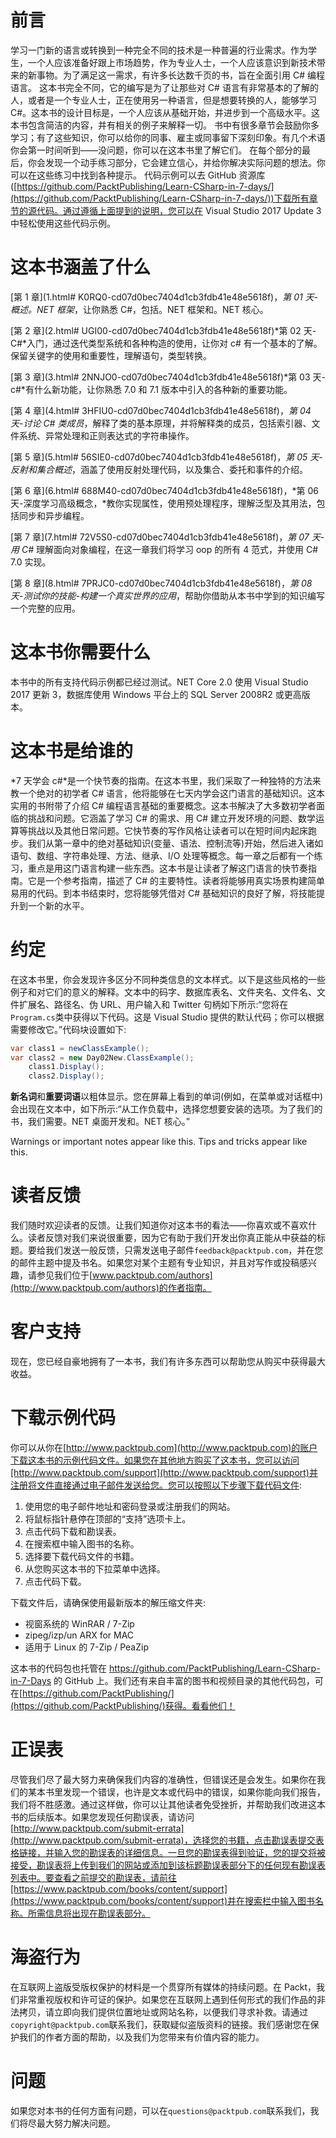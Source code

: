 # 前言

学习一门新的语言或转换到一种完全不同的技术是一种普遍的行业需求。作为学生，一个人应该准备好跟上市场趋势，作为专业人士，一个人应该意识到新技术带来的新事物。为了满足这一需求，有许多长达数千页的书，旨在全面引用 C# 编程语言。
这本书完全不同，它的编写是为了让那些对 C# 语言有非常基本的了解的人，或者是一个专业人士，正在使用另一种语言，但是想要转换的人，能够学习 C#。这本书的设计目标是，一个人应该从基础开始，并进步到一个高级水平。这本书包含简洁的内容，并有相关的例子来解释一切。
书中有很多章节会鼓励你多学习；有了这些知识，你可以给你的同事、雇主或同事留下深刻印象。有几个术语你会第一时间听到——没问题，你可以在这本书里了解它们。
在每个部分的最后，你会发现一个动手练习部分，它会建立信心，并给你解决实际问题的想法。你可以在这些练习中找到各种提示。
代码示例可以去 GitHub 资源库([https://github.com/PacktPublishing/Learn-CSharp-in-7-days/](https://github.com/PacktPublishing/Learn-CSharp-in-7-days/))下载所有章节的源代码。通过遵循上面提到的说明，您可以在 Visual Studio 2017 Update 3 中轻松使用这些代码示例。

# 这本书涵盖了什么

[第 1 章](1.html# K0RQ0-cd07d0bec7404d1cb3fdb41e48e5618f)，*第 01 天-概述。NET 框架*，让你熟悉 C#，包括。NET 框架和。NET 核心。

[第 2 章](2.html# UGI00-cd07d0bec7404d1cb3fdb41e48e5618f)*第 02 天-C#*入门，通过迭代类型系统和各种构造的使用，让你对 c# 有一个基本的了解。保留关键字的使用和重要性，理解语句，类型转换。

[第 3 章](3.html# 2NNJO0-cd07d0bec7404d1cb3fdb41e48e5618f)*第 03 天-c#*有什么新功能，让你熟悉 7.0 和 7.1 版本中引入的各种新的重要功能。

[第 4 章](4.html# 3HFIU0-cd07d0bec7404d1cb3fdb41e48e5618f)，*第 04 天-讨论 C# 类成员*，解释了类的基本原理，并将解释类的成员，包括索引器、文件系统、异常处理和正则表达式的字符串操作。

[第 5 章](5.html# 56SIE0-cd07d0bec7404d1cb3fdb41e48e5618f)，*第 05 天-反射和集合概述*，涵盖了使用反射处理代码，以及集合、委托和事件的介绍。

[第 6 章](6.html# 688M40-cd07d0bec7404d1cb3fdb41e48e5618f)，*第 06 天-深度学习高级概念，*教你实现属性，使用预处理程序，理解泛型及其用法，包括同步和异步编程。

[第 7 章](7.html# 72V5S0-cd07d0bec7404d1cb3fdb41e48e5618f)，*第 07 天-用*
*C#* 理解面向对象编程，在这一章我们将学习 oop 的所有 4 范式，并使用 C# 7.0 实现。

[第 8 章](8.html# 7PRJC0-cd07d0bec7404d1cb3fdb41e48e5618f)，*第 08 天-测试你的技能-构建一个真实世界的应用*，帮助你借助从本书中学到的知识编写一个完整的应用。

# 这本书你需要什么

本书中的所有支持代码示例都已经过测试。NET Core 2.0 使用 Visual Studio 2017 更新 3，数据库使用 Windows 平台上的 SQL Server 2008R2 或更高版本。

# 这本书是给谁的

*7 天学会 c#*是一个快节奏的指南。在这本书里，我们采取了一种独特的方法来教一个绝对的初学者 C# 语言，他将能够在七天内学会这门语言的基础知识。这本实用的书附带了介绍 C# 编程语言基础的重要概念。这本书解决了大多数初学者面临的挑战和问题。它涵盖了学习 C# 的需求、用 C# 建立开发环境的问题、数学运算等挑战以及其他日常问题。它快节奏的写作风格让读者可以在短时间内起床跑步。我们从第一章中的绝对基础知识(变量、语法、控制流等)开始，然后进入诸如语句、数组、字符串处理、方法、继承、I/O 处理等概念。每一章之后都有一个练习，重点是用这门语言构建一些东西。这本书是让读者了解这门语言的快节奏指南。它是一个参考指南，描述了 C# 的主要特性。读者将能够用真实场景构建简单易用的代码。到本书结束时，您将能够凭借对 C# 基础知识的良好了解，将技能提升到一个新的水平。

# 约定

在这本书里，你会发现许多区分不同种类信息的文本样式。以下是这些风格的一些例子和对它们的意义的解释。文本中的码字、数据库表名、文件夹名、文件名、文件扩展名、路径名、伪 URL、用户输入和 Twitter 句柄如下所示:“您将在`Program.cs`类中获得以下代码。这是 Visual Studio 提供的默认代码；你可以根据需要修改它。”代码块设置如下:

```cs
var class1 = newClassExample(); 
var class2 = new Day02New.ClassExample(); 
    class1.Display(); 
    class2.Display(); 
```

**新名词**和**重要词语**以粗体显示。您在屏幕上看到的单词(例如，在菜单或对话框中)会出现在文本中，如下所示:“从工作负载中，选择您想要安装的选项。为了我们的书，我们需要。NET 桌面开发和。NET 核心。”

Warnings or important notes appear like this. Tips and tricks appear like this.

# 读者反馈

我们随时欢迎读者的反馈。让我们知道你对这本书的看法——你喜欢或不喜欢什么。读者反馈对我们来说很重要，因为它有助于我们开发出你真正能从中获益的标题。要给我们发送一般反馈，只需发送电子邮件`feedback@packtpub.com`，并在您的邮件主题中提及书名。如果您对某个主题有专业知识，并且对写作或投稿感兴趣，请参见我们位于[www.packtpub.com/authors](http://www.packtpub.com/authors)的作者指南。

# 客户支持

现在，您已经自豪地拥有了一本书，我们有许多东西可以帮助您从购买中获得最大收益。

# 下载示例代码

你可以从你在[http://www.packtpub.com](http://www.packtpub.com)的账户下载这本书的示例代码文件。如果您在其他地方购买了这本书，您可以访问[http://www.packtpub.com/support](http://www.packtpub.com/support)并注册将文件直接通过电子邮件发送给您。您可以按照以下步骤下载代码文件:

1.  使用您的电子邮件地址和密码登录或注册我们的网站。
2.  将鼠标指针悬停在顶部的“支持”选项卡上。
3.  点击代码下载和勘误表。
4.  在搜索框中输入图书的名称。
5.  选择要下载代码文件的书籍。
6.  从您购买这本书的下拉菜单中选择。
7.  点击代码下载。

下载文件后，请确保使用最新版本的解压缩文件夹:

*   视窗系统的 WinRAR / 7-Zip
*   zipeg/izp/un ARX for MAC
*   适用于 Linux 的 7-Zip / PeaZip

这本书的代码包也托管在 https://github.com/PacktPublishing/Learn-CSharp-in-7-Days 的 GitHub 上。我们还有来自丰富的图书和视频目录的其他代码包，可在[https://github.com/PacktPublishing/](https://github.com/PacktPublishing/)获得。看看他们！

# 正误表

尽管我们尽了最大努力来确保我们内容的准确性，但错误还是会发生。如果你在我们的某本书里发现一个错误，也许是文本或代码中的错误，如果你能向我们报告，我们将不胜感激。通过这样做，你可以让其他读者免受挫折，并帮助我们改进这本书的后续版本。如果您发现任何勘误表，请访问[http://www.packtpub.com/submit-errata](http://www.packtpub.com/submit-errata)，选择您的书籍，点击勘误表提交表格链接，并输入您的勘误表的详细信息。一旦您的勘误表得到验证，您的提交将被接受，勘误表将上传到我们的网站或添加到该标题勘误表部分下的任何现有勘误表列表中。要查看之前提交的勘误表，请前往[https://www.packtpub.com/books/content/support](https://www.packtpub.com/books/content/support)并在搜索栏中输入图书名称。所需信息将出现在勘误表部分。

# 海盗行为

在互联网上盗版受版权保护的材料是一个贯穿所有媒体的持续问题。在 Packt，我们非常重视版权和许可证的保护。如果您在互联网上遇到任何形式的我们作品的非法拷贝，请立即向我们提供位置地址或网站名称，以便我们寻求补救。请通过`copyright@packtpub.com`联系我们，获取疑似盗版资料的链接。我们感谢您在保护我们的作者方面的帮助，以及我们为您带来有价值内容的能力。

# 问题

如果您对本书的任何方面有问题，可以在`questions@packtpub.com`联系我们，我们将尽最大努力解决问题。